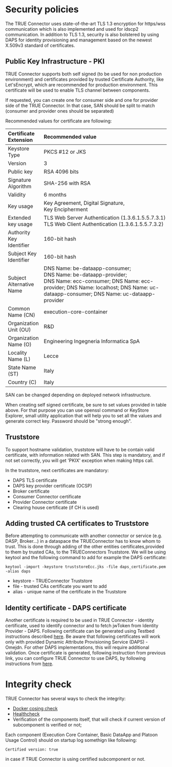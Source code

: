 # Security policies

The TRUE Connector uses state-of-the-art TLS 1.3 encryption for https/wss communication which is also implemented and used for idscp2 communication. In addition to TLS 1.3, security is also bolstered by using DAPS for identity provisioning and management based on the newest X.509v3 standard of certificates.

## Public Key Infrastructure - PKI

TRUE Connector supports both self signed (to be used for non production environment) and certificates provided by trusted Certificate Authority, like Let'sEncrypt, which are recommended for production environment. This certificate will be used to enable TLS channel between components.

If requested, you can create one for consumer side and one for provider side of the TRUE Connector. In that case, SAN should be split to match (consumer and provider ones should be separated)

Recommended values for certificate are following:

| Certificate Extension | Recommended value |
|:------------|:------------|
| Keystore Type | PKCS #12 or JKS |
| Version | 3 |
| Public key | RSA 4096 bits |
| Signature Algorithm | SHA-256 with RSA |
| Validity | 6 months |
| Key usage | Key Agreement, Digital Signature, Key Encipherment |
| Extended key usage | TLS Web Server Authentication (1.3.6.1.5.5.7.3.1) TLS Web Client Authentication (1.3.6.1.5.5.7.3.2) |
| Authority Key Identifier | 160-bit hash |
| Subject Key Identifier | 160-bit hash |
| Subject Alternative Name | DNS Name: be-dataapp-consumer; DNS Name: be-dataapp-provider; DNS Name: ecc-consumer; DNS Name: ecc-provider; DNS Name: localhost; DNS Name: uc-dataapp-consumer; DNS Name: uc-dataapp-provider |
| Common Name (CN) | execution-core-container | 
| Organization Unit (OU) | R&D |
| Organization Name (O) | Engineering Ingegneria Informatica SpA |
| Locality Name (L) | Lecce |
| State Name (ST) | Italy |
| Country (C) | Italy |

SAN can be changed depending on deployed network infrastructure.

When creating self signed certificate, be sure to set values provided in table above. For that purpose you can use openssl command or KeyStore Explorer, small utility application that will help you to set all the values and generate correct key. Password should be "strong enough".

## Truststore

To support hostname validation, truststore will have to be contain valid certificate, with information related with SAN. This step is mandatory, and if not set correctly, you will get 'PKIX' exception when making https call.

In the truststore, next certificates are mandatory:

* DAPS TLS certificate
* DAPS key provider certificate (OCSP)
* Broker certificate
* Consumer Connector certificate
* Provider Connector certificate
* Clearing house certificate (if CH is used)

## Adding trusted CA certificates to Truststore

Before attempting to communicate with another connector or service (e.g. DASP, Broker...) in a dataspace the TRUEConnector has to know whom to trust. This is done through adding of the other entities certificates,provided to them by trusted CAs, to the TRUEConnectors Truststore. We will be using keytool and the following command to add for example the DAPS certificate:

```
keytool -import -keystore truststoreEcc.jks -file daps_certificate.pem -alias daps
```

- keystore - TRUEConnector Truststore
- file - trusted CAs certificate you want to add
- alias - unique name of the certificate in the Truststore

## Identity certificate - DAPS certificate

Another certificate is required to be used in TRUE Connector - identity certificate, used to identify connector and to fetch jwToken from Identity Provider - DAPS. Following certificate can be generated using Testbed instructions described [here](https://github.com/International-Data-Spaces-Association/IDS-testbed/blob/v1.1.0/CertificateAuthority/README.md). Be aware that following certificates will work only with provided Dynamic Attribute Provisioning Service (DAPS) - Omejdn. For other DAPS implementations, this will require additional validation.
Once certificate is generated, following instruction from previous link, you can configure TRUE Connector to use DAPS, by following instructions from [here](https://github.com/Engineering-Research-and-Development/true-connector/blob/main/doc/advancedConfiguration/identityproviders.md).

# Integrity check

TRUE Connector has several ways to check the integrity:

 * [Docker cosing check](cosign.md)
 * [Healthcheck](https://github.com/Engineering-Research-and-Development/true-connector-execution_core_container/blob/1.14.4/doc/HEALTHCHECK.md)
 * Verification of the components itself, that will check if current version of subcomponent is verified or not;
 
 Each component (Execution Core Container, Basic DataApp and Platoon Usage Control) should on startup log somethign like following:
 
 ```
Certified version: true
 ```
 in case if TRUE Connector is using certified subcomponent or not.